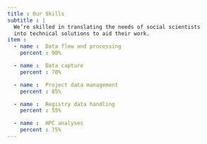 ```yaml
---
title : Our Skills
subtitle : |
  We’re skilled in translating the needs of social scientists
  into technical solutions to aid their work.
item :
  - name :  Data flow and processing
    percent : 90%

  - name :  Data capture
    percent : 70%

  - name :  Project data management
    percent : 85%

  - name :  Registry data handling
    percent : 55%

  - name :  HPC analyses
    percent : 75%
---
```

